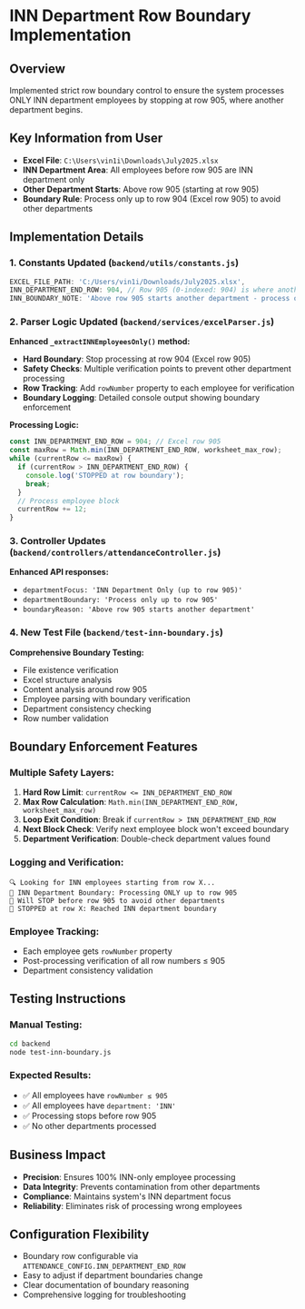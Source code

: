 # INN Department Row Boundary Implementation

## Overview
Implemented strict row boundary control to ensure the system processes ONLY INN department employees by stopping at row 905, where another department begins.

## Key Information from User
- **Excel File**: `C:\Users\vin1i\Downloads\July2025.xlsx`
- **INN Department Area**: All employees before row 905 are INN department only
- **Other Department Starts**: Above row 905 (starting at row 905)
- **Boundary Rule**: Process only up to row 904 (Excel row 905) to avoid other departments

## Implementation Details

### 1. Constants Updated (`backend/utils/constants.js`)
```javascript
EXCEL_FILE_PATH: 'C:/Users/vin1i/Downloads/July2025.xlsx',
INN_DEPARTMENT_END_ROW: 904, // Row 905 (0-indexed: 904) is where another department starts
INN_BOUNDARY_NOTE: 'Above row 905 starts another department - process only INN employees before row 905'
```

### 2. Parser Logic Updated (`backend/services/excelParser.js`)
**Enhanced `_extractINNEmployeesOnly()` method:**
- **Hard Boundary**: Stop processing at row 904 (Excel row 905)
- **Safety Checks**: Multiple verification points to prevent other department processing
- **Row Tracking**: Add `rowNumber` property to each employee for verification
- **Boundary Logging**: Detailed console output showing boundary enforcement

**Processing Logic:**
```javascript
const INN_DEPARTMENT_END_ROW = 904; // Excel row 905
const maxRow = Math.min(INN_DEPARTMENT_END_ROW, worksheet_max_row);
while (currentRow <= maxRow) {
  if (currentRow > INN_DEPARTMENT_END_ROW) {
    console.log('STOPPED at row boundary');
    break;
  }
  // Process employee block
  currentRow += 12;
}
```

### 3. Controller Updates (`backend/controllers/attendanceController.js`)
**Enhanced API responses:**
- `departmentFocus: 'INN Department Only (up to row 905)'`
- `departmentBoundary: 'Process only up to row 905'`
- `boundaryReason: 'Above row 905 starts another department'`

### 4. New Test File (`backend/test-inn-boundary.js`)
**Comprehensive Boundary Testing:**
- File existence verification
- Excel structure analysis
- Content analysis around row 905
- Employee parsing with boundary verification
- Department consistency checking
- Row number validation

## Boundary Enforcement Features

### Multiple Safety Layers:
1. **Hard Row Limit**: `currentRow <= INN_DEPARTMENT_END_ROW`
2. **Max Row Calculation**: `Math.min(INN_DEPARTMENT_END_ROW, worksheet_max_row)`
3. **Loop Exit Condition**: Break if `currentRow > INN_DEPARTMENT_END_ROW`
4. **Next Block Check**: Verify next employee block won't exceed boundary
5. **Department Verification**: Double-check department values found

### Logging and Verification:
```
🔍 Looking for INN employees starting from row X...
🏢 INN Department Boundary: Processing ONLY up to row 905
🛑 Will STOP before row 905 to avoid other departments
🛑 STOPPED at row X: Reached INN department boundary
```

### Employee Tracking:
- Each employee gets `rowNumber` property
- Post-processing verification of all row numbers ≤ 905
- Department consistency validation

## Testing Instructions

### Manual Testing:
```bash
cd backend
node test-inn-boundary.js
```

### Expected Results:
- ✅ All employees have `rowNumber ≤ 905`
- ✅ All employees have `department: 'INN'`
- ✅ Processing stops before row 905
- ✅ No other departments processed

## Business Impact
- **Precision**: Ensures 100% INN-only employee processing
- **Data Integrity**: Prevents contamination from other departments
- **Compliance**: Maintains system's INN department focus
- **Reliability**: Eliminates risk of processing wrong employees

## Configuration Flexibility
- Boundary row configurable via `ATTENDANCE_CONFIG.INN_DEPARTMENT_END_ROW`
- Easy to adjust if department boundaries change
- Clear documentation of boundary reasoning
- Comprehensive logging for troubleshooting